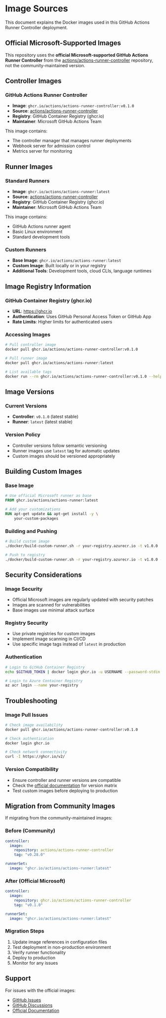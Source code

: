 # Image Sources

This document explains the Docker images used in this GitHub Actions Runner Controller deployment.

## Official Microsoft-Supported Images

This repository uses the **official Microsoft-supported GitHub Actions Runner Controller** from the [actions/actions-runner-controller](https://github.com/actions/actions-runner-controller) repository, not the community-maintained version.

## Controller Images

### GitHub Actions Runner Controller
- **Image**: `ghcr.io/actions/actions-runner-controller:v0.1.0`
- **Source**: [actions/actions-runner-controller](https://github.com/actions/actions-runner-controller)
- **Registry**: GitHub Container Registry (ghcr.io)
- **Maintainer**: Microsoft GitHub Actions Team

This image contains:
- The controller manager that manages runner deployments
- Webhook server for admission control
- Metrics server for monitoring

## Runner Images

### Standard Runners
- **Image**: `ghcr.io/actions/actions-runner:latest`
- **Source**: [actions/actions-runner-controller](https://github.com/actions/actions-runner-controller)
- **Registry**: GitHub Container Registry (ghcr.io)
- **Maintainer**: Microsoft GitHub Actions Team

This image contains:
- GitHub Actions runner agent
- Basic Linux environment
- Standard development tools

### Custom Runners
- **Base Image**: `ghcr.io/actions/actions-runner:latest`
- **Custom Image**: Built locally or in your registry
- **Additional Tools**: Development tools, cloud CLIs, language runtimes

## Image Registry Information

### GitHub Container Registry (ghcr.io)
- **URL**: https://ghcr.io
- **Authentication**: Uses GitHub Personal Access Token or GitHub App
- **Rate Limits**: Higher limits for authenticated users

### Accessing Images
```bash
# Pull controller image
docker pull ghcr.io/actions/actions-runner-controller:v0.1.0

# Pull runner image
docker pull ghcr.io/actions/actions-runner:latest

# List available tags
docker run --rm ghcr.io/actions/actions-runner-controller:v0.1.0 --help
```

## Image Versions

### Current Versions
- **Controller**: `v0.1.0` (latest stable)
- **Runner**: `latest` (latest stable)

### Version Policy
- Controller versions follow semantic versioning
- Runner images use `latest` tag for automatic updates
- Custom images should be versioned appropriately

## Building Custom Images

### Base Image
```dockerfile
# Use official Microsoft runner as base
FROM ghcr.io/actions/actions-runner:latest

# Add your customizations
RUN apt-get update && apt-get install -y \
    your-custom-packages
```

### Building and Pushing
```bash
# Build custom image
./docker/build-custom-runner.sh -r your-registry.azurecr.io -t v1.0.0

# Push to registry
./docker/build-custom-runner.sh -r your-registry.azurecr.io -t v1.0.0 -p
```

## Security Considerations

### Image Security
- Official Microsoft images are regularly updated with security patches
- Images are scanned for vulnerabilities
- Base images use minimal attack surface

### Registry Security
- Use private registries for custom images
- Implement image scanning in CI/CD
- Use specific image tags instead of `latest` in production

### Authentication
```bash
# Login to GitHub Container Registry
echo $GITHUB_TOKEN | docker login ghcr.io -u USERNAME --password-stdin

# Login to Azure Container Registry
az acr login --name your-registry
```

## Troubleshooting

### Image Pull Issues
```bash
# Check image availability
docker pull ghcr.io/actions/actions-runner-controller:v0.1.0

# Check authentication
docker login ghcr.io

# Check network connectivity
curl -I https://ghcr.io/v2/
```

### Version Compatibility
- Ensure controller and runner versions are compatible
- Check the [official documentation](https://github.com/actions/actions-runner-controller) for version matrix
- Test custom images before deploying to production

## Migration from Community Images

If migrating from the community-maintained images:

### Before (Community)
```yaml
controller:
  image:
    repository: actions/actions-runner-controller
    tag: "v0.28.0"

runnerSet:
  image: "ghcr.io/actions/actions-runner:latest"
```

### After (Official Microsoft)
```yaml
controller:
  image:
    repository: ghcr.io/actions/actions-runner-controller
    tag: "v0.1.0"

runnerSet:
  image: "ghcr.io/actions/actions-runner:latest"
```

### Migration Steps
1. Update image references in configuration files
2. Test deployment in non-production environment
3. Verify runner functionality
4. Deploy to production
5. Monitor for any issues

## Support

For issues with the official images:
- [GitHub Issues](https://github.com/actions/actions-runner-controller/issues)
- [GitHub Discussions](https://github.com/actions/actions-runner-controller/discussions)
- [Official Documentation](https://github.com/actions/actions-runner-controller) 